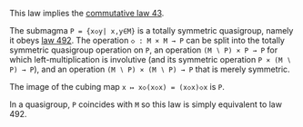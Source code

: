 This law implies the [commutative law 43](https://teorth.github.io/equational_theories/implications/?43).

The submagma `P = {x◇y| x,y∈M}` is a totally symmetric quasigroup, namely it obeys [law 492](https://teorth.github.io/equational_theories/implications/?492).  The operation `◇ : M × M → P` can be split into the totally symmetric quasigroup operation on `P`, an operation `(M ∖ P) × P → P` for which left-multiplication is involutive (and its symmetric operation `P × (M ∖ P) → P`), and an operation `(M ∖ P) × (M ∖ P) → P` that is merely symmetric.

The image of the cubing map `x ↦ x◇(x◇x) = (x◇x)◇x` is `P`.

In a quasigroup, `P` coincides with `M` so this law is simply equivalent to law 492.
